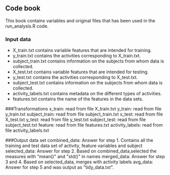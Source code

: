 ## Code book
This book contains variables and original files that has been used in the run_analysis.R code.

### Input data
* X_train.txt contains variable features that are intended for training.
* y_train.txt contains the activities corresponding to X_train.txt.
* subject_train.txt contains information on the subjects from whom data is collected.
* X_test.txt contains variable features that are intended for testing.
* y_test.txt contains the activities corresponding to X_test.txt.
* subject_test.txt contains information on the subjects from whom data is collected.
* activity_labels.txt contains metadata on the different types of activities.
* features.txt contains the name of the features in the data sets.

###Transformations
x_train: read from file X_train.txt 
y_train: read from file y_train.txt
subject_train: read from file subject_train.txt
x_test: read from file X_test.txt 
y_test: read from file y_test.txt 
subject_test: read from file subject_test.txt 
feature: read from file features.txt
activity_labels: read from file activity_labels.txt

###Output data set 
combined_data: Answer for step 1. Contains all the training and test data set of activity, feature variables and subject
selected_data: Answer for step 2. Based on combined_data,selected the measures with "mean()" and "std()" in names
merged_data: Answer for step 3 and 4. Based on selected_data, merges with activity labels
avg_data: Answer for step 5 and was output as "tidy_data.txt". 
